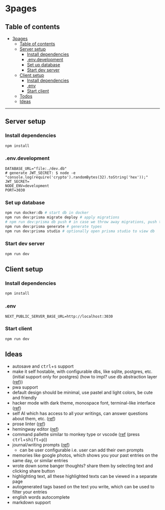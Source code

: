 # 3pages

## Table of contents

- [3pages](#3pages)
  - [Table of contents](#table-of-contents)
  - [Server setup](#server-setup)
    - [Install dependencies](#install-dependencies)
    - [.env.development](#envdevelopment)
    - [Set up database](#set-up-database)
    - [Start dev server](#start-dev-server)
  - [Client setup](#client-setup)
    - [Install dependencies](#install-dependencies-1)
    - [.env](#env)
    - [Start client](#start-client)
  - [Todos](#todos)
  - [Ideas](#ideas)

---

## Server setup

### Install dependencies

```sh
npm install
```

### .env.development

<!-- https://www.digitalocean.com/community/tutorials/nodejs-jwt-expressjs#step-1-generating-a-token -->

```
DATABASE_URL="file:./dev.db"
# generate JWT_SECRET: $ node -e "console.log(require('crypto').randomBytes(32).toString('hex'));"
JWT_SECRET=
NODE_ENV=development
PORT=3030
```

### Set up database

```sh
npm run docker:db # start db in docker
npm run dev:prisma migrate deploy # apply migrations
# npm run dev:prisma db push # in case we throw away migrations, push the current schema to db
npm run dev:prisma generate # generate types
npm run dev:prisma studio # optionally open prisma studio to view db
```

### Start dev server

```sh
npm run dev
```

## Client setup

### Install dependencies

```sh
npm install
```

### .env

```
NEXT_PUBLIC_SERVER_BASE_URL=http://localhost:3030
```

### Start client

```sh
npm run dev
```

## Ideas

- autosave and <kbd>ctrl</kbd>+<kbd>s</kbd> support
- make it self hostable, with configurable dbs, like sqlite, postgres, etc. (initial support only for postgres) (how to impl? use db abstraction layer ([ref](https://www.reddit.com/r/opensource/comments/z3p28p/comment/ixnig2t/)))
- pwa support
- default design should be minimal, use pastel and light colors, be cute and friendly
- hacker mode with dark theme, monospace font, terminal-like interface ([ref](https://www.reddit.com/r/digitaljournaling/comments/1fiv9bn/journaling_in_command_line/))
- self AI which has access to all your writings, can answer questions about them, etc. ([ref](https://www.reddit.com/r/digitaljournaling/comments/1enyhjd/i_fed_my_journal_into_an_ai_it_was_scary/))
- prose linter ([ref](https://vale.sh/))
- hemingway editor ([ref](https://hemingwayapp.com/))
- command pallette similar to monkey type or vscode ([ref](https://monkeytype.com/) (press <kbd>ctrl</kbd>+<kbd>shift</kbd>+<kbd>p</kbd>))
- journal/writing prompts ([ref](https://journalprompts.net/))
  - can be user configurable i.e. user can add their own prompts
- memories like google photos, which shows you your past entries on the same day, or similar entries
- wrote down some banger thoughts? share them by selecting text and clicking share button
- highlighting text, all these highlighted texts can be viewed in a separate page
- autogenerated tags based on the text you write, which can be used to filter your entries
- english words autocomplete
- markdown support
